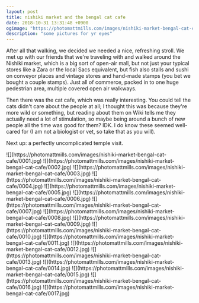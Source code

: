 ```yaml
---
layout: post
title: nishiki market and the bengal cat cafe
date: 2018-10-31 13:31:48 +0900
ogimage: "https://photomattmills.com/images/nishiki-market-bengal-cat-cafe/0012.jpg"
description: "some pictures for yr eyes"
---
```


After all that walking, we decided we needed a nice, refreshing stroll. We met up with our friends that we're traveling with and walked around the Nishiki market, which is a big sort of open-air mall, but not just your typical stores like a Zara or the local Sacs equivalent, but fish also stalls and sushi on conveyor places and vintage stores and hand-made stamps (you bet we bought a couple stamps). Just all of commerce, packed in to one huge pedestrian area, multiple covered open air walkways.

Then there was the cat cafe, which was really interesting. You could tell the cats didn't care about the people at all; I thought this was because they're more wild or something, but reading about them on Wiki tells me they actually need a lot of stimulation, so maybe being around a bunch of new people all the time was good for them? IDK. I do know these seemed well-cared for (I am not a biologist or vet, so take that as you will).

Next up: a perfectly uncomplicated temple visit. 

<span style="display:block;" class="center">
  ![](https://photomattmills.com/images/nishiki-market-bengal-cat-cafe/0001.jpg)
<span class="caption"></span>
![](https://photomattmills.com/images/nishiki-market-bengal-cat-cafe/0002.jpg)
<span class="caption"></span>
![](https://photomattmills.com/images/nishiki-market-bengal-cat-cafe/0003.jpg)
<span class="caption"></span>
![](https://photomattmills.com/images/nishiki-market-bengal-cat-cafe/0004.jpg)
<span class="caption"></span>
![](https://photomattmills.com/images/nishiki-market-bengal-cat-cafe/0005.jpg)
<span class="caption"></span>
![](https://photomattmills.com/images/nishiki-market-bengal-cat-cafe/0006.jpg)
<span class="caption"></span>
![](https://photomattmills.com/images/nishiki-market-bengal-cat-cafe/0007.jpg)
<span class="caption"></span>
![](https://photomattmills.com/images/nishiki-market-bengal-cat-cafe/0008.jpg)
<span class="caption"></span>
![](https://photomattmills.com/images/nishiki-market-bengal-cat-cafe/0009.jpg)
<span class="caption"></span>
![](https://photomattmills.com/images/nishiki-market-bengal-cat-cafe/0010.jpg)
<span class="caption"></span>
![](https://photomattmills.com/images/nishiki-market-bengal-cat-cafe/0011.jpg)
<span class="caption"></span>
![](https://photomattmills.com/images/nishiki-market-bengal-cat-cafe/0012.jpg)
<span class="caption"></span>
![](https://photomattmills.com/images/nishiki-market-bengal-cat-cafe/0013.jpg)
<span class="caption"></span>
![](https://photomattmills.com/images/nishiki-market-bengal-cat-cafe/0014.jpg)
<span class="caption"></span>
![](https://photomattmills.com/images/nishiki-market-bengal-cat-cafe/0015.jpg)
<span class="caption"></span>
![](https://photomattmills.com/images/nishiki-market-bengal-cat-cafe/0016.jpg)
<span class="caption"></span>
![](https://photomattmills.com/images/nishiki-market-bengal-cat-cafe/0017.jpg)
<span class="caption"></span>
</span>
